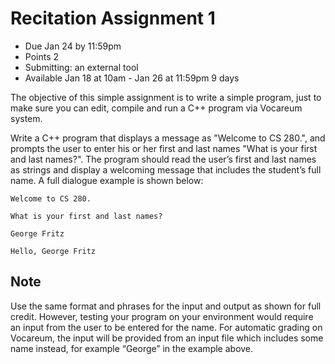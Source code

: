 # Recitation Assignment 1

- Due Jan 24 by 11:59pm
- Points 2
- Submitting: an external tool
- Available Jan 18 at 10am - Jan 26 at 11:59pm 9 days

The objective of this simple assignment is to write a simple program, just to make sure you can edit, compile and run a C++ program via Vocareum system.

Write a C++ program that displays a message as "Welcome to CS 280.", and prompts the user to enter his or her first and last names "What is your first and last names?". The program should read the user’s first and last names as strings and display a welcoming message that includes the student’s full name. A full dialogue example is shown below:

```text
Welcome to CS 280.

What is your first and last names?

George Fritz

Hello, George Fritz
```

## Note

Use the same format and phrases for the input and output as shown for full credit. However, testing your program on your environment would require an input from the user to be entered for the name. For automatic grading on Vocareum, the input will be provided from an input file which includes some name instead, for example “George” in the example above.
